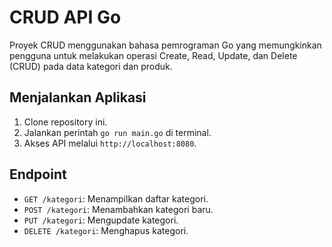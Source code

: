 # CRUD API Go

Proyek CRUD menggunakan bahasa pemrograman Go yang memungkinkan pengguna untuk melakukan operasi Create, Read, Update, dan Delete (CRUD) pada data kategori dan produk.

## Menjalankan Aplikasi
1. Clone repository ini.
2. Jalankan perintah `go run main.go` di terminal.
3. Akses API melalui `http://localhost:8080`.

## Endpoint
- `GET /kategori`: Menampilkan daftar kategori.
- `POST /kategori`: Menambahkan kategori baru.
- `PUT /kategori`: Mengupdate kategori.
- `DELETE /kategori`: Menghapus kategori.
